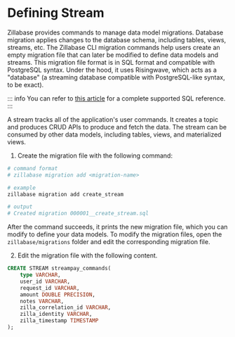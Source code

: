# Defining Stream

Zillabase provides commands to manage data model migrations. Database migration applies changes to the database schema, including tables, views, streams, etc. The Zillabase CLI migration commands help users create an empty migration file that can later be modified to define data models and streams. This migration file format is in SQL format and compatible with PostgreSQL syntax. Under the hood, it uses Risingwave, which acts as a "database" (a streaming database compatible with PostgreSQL-like syntax, to be exact). 

::: info
You can refer to [this article](https://docs.risingwave.com/sql/overview) for a complete supported SQL reference.
:::


A stream tracks all of the application's user commands. It creates a topic and produces CRUD APIs to produce and fetch the data. The stream can be consumed by other data models, including tables, views, and materialized views.

1. Create the migration file with the following command:

```sh
# command format
# zillabase migration add <migration-name>

# example
zillabase migration add create_stream

# output
# Created migration 000001__create_stream.sql
```

After the command succeeds, it prints the new migration file, which you can modify to define your data models. To modify the migration files, open the `zillabase/migrations` folder and edit the corresponding migration file.

2. Edit the migration file with the following content.

```sql
CREATE STREAM streampay_commands(
    type VARCHAR,
    user_id VARCHAR,
    request_id VARCHAR,
    amount DOUBLE PRECISION,
    notes VARCHAR,
    zilla_correlation_id VARCHAR,
    zilla_identity VARCHAR,
    zilla_timestamp TIMESTAMP
);
```